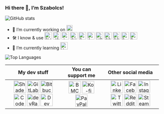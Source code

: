 ### Hi there 👋, I’m Szabolcs!

![GitHub stats](https://github-readme-stats.vercel.app/api?username=d3vy&show_icons=true)

- 🔭 I’m currently working on [<img src="https://gazmag.hu/assets/img/logo-long.svg" alt="GazMag" height="20">](https://gazmag.hu)
- 🛠️ I know & use <img src="https://cdn.jsdelivr.net/npm/simple-icons@3.0.1/icons/php.svg" alt="PHP" height="24"> <img src="https://cdn.jsdelivr.net/npm/simple-icons@3.0.1/icons/javascript.svg" alt="JS" height="24"> <img src="https://cdn.jsdelivr.net/npm/simple-icons@3.0.1/icons/java.svg" alt="Java" height="24"> <img src="https://cdn.jsdelivr.net/npm/simple-icons@3.0.1/icons/csharp.svg" alt="C#" height="24"> <img src="https://cdn.jsdelivr.net/npm/simple-icons@3.0.1/icons/python.svg" alt="Python" height="24"> <img src="https://cdn.jsdelivr.net/npm/simple-icons@3.0.1/icons/android.svg" alt="Android" height="24"> <img src="https://cdn.jsdelivr.net/npm/simple-icons@3.0.1/icons/html5.svg" alt="HTML" height="24"> <img src="https://cdn.jsdelivr.net/npm/simple-icons@3.0.1/icons/css3.svg" alt="CSS" height="24"> <img src="https://cdn.jsdelivr.net/npm/simple-icons@3.0.1/icons/mysql.svg" alt="SQL" height="24"> <img src="https://cdn.jsdelivr.net/npm/simple-icons@3.0.1/icons/symfony.svg" alt="Symfony" height="24"> <img src="https://cdn.jsdelivr.net/npm/simple-icons@3.0.1/icons/polymerproject.svg" alt="Polymer" height="24">
- 🌱 I’m currently learning <img src="https://cdn.jsdelivr.net/npm/simple-icons@3.0.1/icons/vue-dot-js.svg" alt="Vue" height="24">

![Top Languages](https://github-readme-stats.vercel.app/api/top-langs/?username=d3vy&layout=compact)

| My dev stuff | You can support me | Other social media |
|:-:|:-:|:-:|
| [<img src="https://shadesoft.dev/logo-square.svg" alt="ShadeSoft" height="40">](https://shadesoft.dev) [<img src="https://cdn.jsdelivr.net/npm/simple-icons@3.0.1/icons/gitlab.svg" alt="GitLab" height="40">](https://gitlab.com/d3vy) [<img src="https://cdn.jsdelivr.net/npm/simple-icons@3.0.1/icons/bitbucket.svg" alt="Bitbucket" height="40">](https://bitbucket.org/d3vy) [<img src="https://cdn.jsdelivr.net/npm/simple-icons@3.0.1/icons/codepen.svg" alt="CodePen" height="40">](https://codepen.io/d3vy) [<img src="https://cdn.jsdelivr.net/npm/simple-icons@3.0.1/icons/devrant.svg" alt="devRant" height="40">](https://devrant.com/users/5hadow) [<img src="https://cdn.jsdelivr.net/npm/simple-icons@3.0.1/icons/dev-dot-to.svg" alt="Dev Community" height="40">](https://dev.to/d3vy) | [<img src="https://cdn.jsdelivr.net/npm/simple-icons@3.0.1/icons/buymeacoffee.svg" alt="BMC" height="40">](https://www.buymeacoffee.com/ShadeSoft) [<img src="https://cdn.jsdelivr.net/npm/simple-icons@3.0.1/icons/ko-fi.svg" alt="Ko-fi" height="40">](https://ko-fi.com/5hadow) [<img src="https://cdn.jsdelivr.net/npm/simple-icons@3.0.1/icons/paypal.svg" alt="PayPal" height="40">](https://paypal.me/ShadeSoft)  | [<img src="https://cdn.jsdelivr.net/npm/simple-icons@3.0.1/icons/linkedin.svg" alt="LinkedIn" height="40">](https://www.linkedin.com/in/suranyi91) [<img src="https://cdn.jsdelivr.net/npm/simple-icons@3.0.1/icons/facebook.svg" alt="Facebook" height="40">](https://www.facebook.com/1arnyek) [<img src="https://cdn.jsdelivr.net/npm/simple-icons@3.0.1/icons/instagram.svg" alt="Instagram" height="40">](https://www.instagram.com/1arnyek) [<img src="https://cdn.jsdelivr.net/npm/simple-icons@3.0.1/icons/twitter.svg" alt="Twitter" height="40">](https://twitter.com/1arnyek) [<img src="https://cdn.jsdelivr.net/npm/simple-icons@3.0.1/icons/reddit.svg" alt="Reddit" height="40">](https://www.reddit.com/user/1arnyek) [<img src="https://cdn.jsdelivr.net/npm/simple-icons@3.0.1/icons/steam.svg" alt="Steam" height="40">](https://steamcommunity.com/id/subbysnake) |
